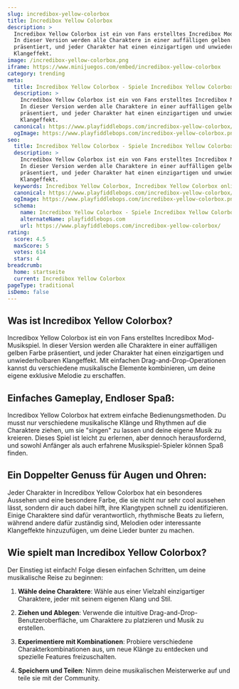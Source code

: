 ```yaml
---
slug: incredibox-yellow-colorbox
title: Incredibox Yellow Colorbox
description: >
  Incredibox Yellow Colorbox ist ein von Fans erstelltes Incredibox Mod-Musikspiel.
  In dieser Version werden alle Charaktere in einer auffälligen gelben Farbe
  präsentiert, und jeder Charakter hat einen einzigartigen und unwiederholbaren
  Klangeffekt.
image: /incredibox-yellow-colorbox.png
iframe: https://www.minijuegos.com/embed/incredibox-yellow-colorbox
category: trending
meta:
  title: Incredibox Yellow Colorbox - Spiele Incredibox Yellow Colorbox Online
  description: >
    Incredibox Yellow Colorbox ist ein von Fans erstelltes Incredibox Mod-Musikspiel.
    In dieser Version werden alle Charaktere in einer auffälligen gelben Farbe
    präsentiert, und jeder Charakter hat einen einzigartigen und unwiederholbaren
    Klangeffekt.
  canonical: https://www.playfiddlebops.com/incredibox-yellow-colorbox/
  ogImage: https://www.playfiddlebops.com/incredibox-yellow-colorbox.png
seo:
  title: Incredibox Yellow Colorbox - Spiele Incredibox Yellow Colorbox Online
  description: >
    Incredibox Yellow Colorbox ist ein von Fans erstelltes Incredibox Mod-Musikspiel.
    In dieser Version werden alle Charaktere in einer auffälligen gelben Farbe
    präsentiert, und jeder Charakter hat einen einzigartigen und unwiederholbaren
    Klangeffekt.
  keywords: Incredibox Yellow Colorbox, Incredibox Yellow Colorbox online
  canonical: https://www.playfiddlebops.com/incredibox-yellow-colorbox/
  ogImage: https://www.playfiddlebops.com/incredibox-yellow-colorbox.png
  schema:
    name: Incredibox Yellow Colorbox - Spiele Incredibox Yellow Colorbox Online
    alternateName: playfiddlebops.com
    url: https://www.playfiddlebops.com/incredibox-yellow-colorbox/
rating:
  score: 4.5
  maxScore: 5
  votes: 614
  stars: 4
breadcrumb:
  home: startseite
  current: Incredibox Yellow Colorbox
pageType: traditional
isDemo: false
---
```


## Was ist Incredibox Yellow Colorbox?

Incredibox Yellow Colorbox ist ein von Fans erstelltes Incredibox Mod-Musikspiel. In dieser Version werden alle Charaktere in einer auffälligen gelben Farbe präsentiert, und jeder Charakter hat einen einzigartigen und unwiederholbaren Klangeffekt. Mit einfachen Drag-and-Drop-Operationen kannst du verschiedene musikalische Elemente kombinieren, um deine eigene exklusive Melodie zu erschaffen.

## Einfaches Gameplay, Endloser Spaß:

Incredibox Yellow Colorbox hat extrem einfache Bedienungsmethoden. Du musst nur verschiedene musikalische Klänge und Rhythmen auf die Charaktere ziehen, um sie "singen" zu lassen und deine eigene Musik zu kreieren. Dieses Spiel ist leicht zu erlernen, aber dennoch herausfordernd, und sowohl Anfänger als auch erfahrene Musikspiel-Spieler können Spaß finden.

## Ein Doppelter Genuss für Augen und Ohren:

Jeder Charakter in Incredibox Yellow Colorbox hat ein besonderes Aussehen und eine besondere Farbe, die sie nicht nur sehr cool aussehen lässt, sondern dir auch dabei hilft, ihre Klangtypen schnell zu identifizieren. Einige Charaktere sind dafür verantwortlich, rhythmische Beats zu liefern, während andere dafür zuständig sind, Melodien oder interessante Klangeffekte hinzuzufügen, um deine Lieder bunter zu machen.

## Wie spielt man Incredibox Yellow Colorbox?

Der Einstieg ist einfach! Folge diesen einfachen Schritten, um deine musikalische Reise zu beginnen:

1. **Wähle deine Charaktere**: Wähle aus einer Vielzahl einzigartiger Charaktere, jeder mit seinem eigenen Klang und Stil.

1. **Ziehen und Ablegen**: Verwende die intuitive Drag-and-Drop-Benutzeroberfläche, um Charaktere zu platzieren und Musik zu erstellen.

1. **Experimentiere mit Kombinationen**: Probiere verschiedene Charakterkombinationen aus, um neue Klänge zu entdecken und spezielle Features freizuschalten.

1. **Speichern und Teilen**: Nimm deine musikalischen Meisterwerke auf und teile sie mit der Community.